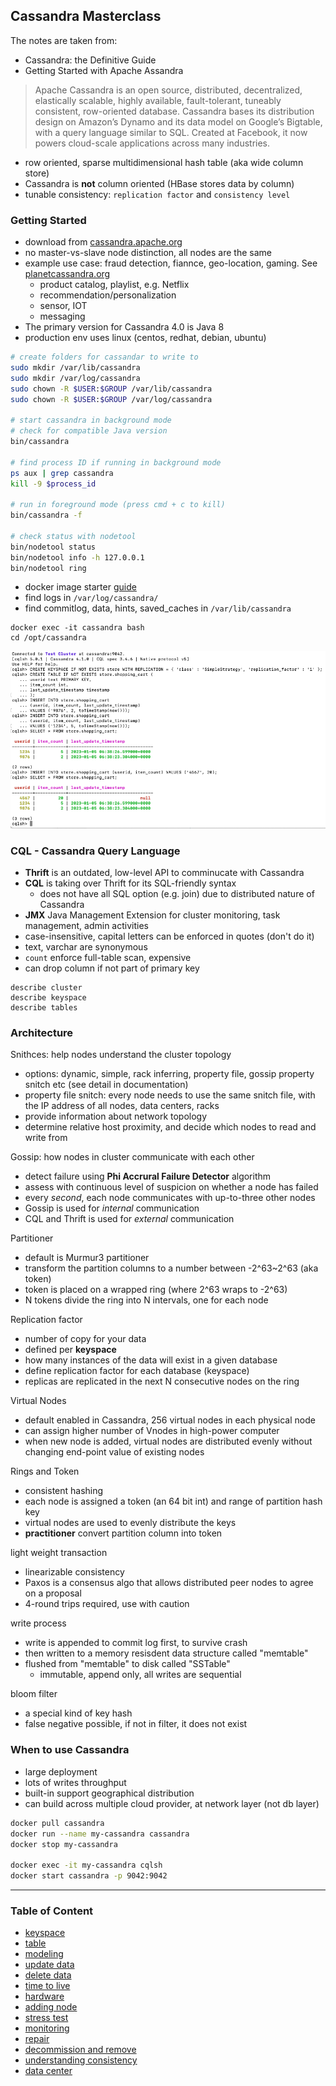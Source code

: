 ## Cassandra Masterclass

The notes are taken from:

- Cassandra: the Definitive Guide
- Getting Started with Apache Assandra

> Apache Cassandra is an open source, distributed, decentralized, elastically scalable, highly available, fault-tolerant, tuneably consistent, row-oriented database. Cassandra bases its distribution design on Amazon’s Dynamo and its data model on Google’s Bigtable, with a query language similar to SQL. Created at Facebook, it now powers cloud-scale applications across many industries.

- row oriented, sparse multidimensional hash table (aka wide column store)
- Cassandra is **not** column oriented (HBase stores data by column)
- tunable consistency: `replication factor` and `consistency level`

### Getting Started

- download from [cassandra.apache.org](cassandra.apache.org)
- no master-vs-slave node distinction, all nodes are the same
- example use case: fraud detection, fiannce, geo-location, gaming. See [planetcassandra.org](planetcassandra.org)
  - product catalog, playlist, e.g. Netflix
  - recommendation/personalization
  - sensor, IOT
  - messaging
- The primary version for Cassandra 4.0 is Java 8
- production env uses linux (centos, redhat, debian, ubuntu)

```bash
# create folders for cassandar to write to
sudo mkdir /var/lib/cassandra
sudo mkdir /var/log/cassandra
sudo chown -R $USER:$GROUP /var/lib/cassandra
sudo chown -R $USER:$GROUP /var/log/cassandra

# start cassandra in background mode
# check for compatible Java version
bin/cassandra

# find process ID if running in background mode
ps aux | grep cassandra
kill -9 $process_id

# run in foreground mode (press cmd + c to kill)
bin/cassandra -f

# check status with nodetool
bin/nodetool status
bin/nodetool info -h 127.0.0.1
bin/nodetool ring
```

- docker image starter [guide](https://cassandra.apache.org/_/quickstart.html)
- find logs in `/var/log/cassandra/`
- find commitlog, data, hints, saved_caches in `/var/lib/cassandra`

```
docker exec -it cassandra bash
cd /opt/cassandra
```

![alt-tet](./assets/docker_starter.png)

### CQL - Cassandra Query Language

- **Thrift** is an outdated, low-level API to comminucate with Cassandra
- **CQL** is taking over Thrift for its SQL-friendly syntax
  - does not have all SQL option (e.g. join) due to distributed nature of Cassandra
- **JMX** Java Management Extension for cluster monitoring, task management, admin activities
- case-insensitive, capital letters can be enforced in quotes (don't do it)
- text, varchar are synonymous
- `count` enforce full-table scan, expensive
- can drop column if not part of primary key

```
describe cluster
describe keyspace
describe tables
```

### Architecture

Snithces: help nodes understand the cluster topology

- options: dynamic, simple, rack inferring, property file, gossip property snitch etc (see detail in documentation)
- property file snitch: every node needs to use the same snitch file, with the IP address of all nodes, data centers, racks
- provide information about network topology
- determine relative host proximity, and decide which nodes to read and write from

Gossip: how nodes in cluster communicate with each other

- detect failure using **Phi Accrural Failure Detector** algorithm
- assess with continuous level of suspicion on whether a node has failed
- every _second_, each node communicates with up-to-three other nodes
- Gossip is used for _internal_ communication
- CQL and Thrift is used for _external_ communication

Partitioner

- default is Murmur3 partitioner
- transform the partition columns to a number between -2^63~2^63 (aka token)
- token is placed on a wrapped ring (where 2^63 wraps to -2^63)
- N tokens divide the ring into N intervals, one for each node

Replication factor

- number of copy for your data
- defined per **keyspace**
- how many instances of the data will exist in a given database
- define replication factor for each database (keyspace)
- replicas are replicated in the next N consecutive nodes on the ring

Virtual Nodes

- default enabled in Cassandra, 256 virtual nodes in each physical node
- can assign higher number of Vnodes in high-power computer
- when new node is added, virtual nodes are distributed evenly without changing end-point value of existing nodes

Rings and Token

- consistent hashing
- each node is assigned a token (an 64 bit int) and range of partition hash key
- virtual nodes are used to evenly distribute the keys
- **practitioner** convert partition column into token

light weight transaction

- linearizable consistency
- Paxos is a consensus algo that allows distributed peer nodes to agree on a proposal
- 4-round trips required, use with caution

write process

- write is appended to commit log first, to survive crash
- then written to a memory resisdent data structure called "memtable"
- flushed from "memtable" to disk called "SSTable"
  - immutable, append only, all writes are sequential

bloom filter

- a special kind of key hash
- false negative possible, if not in filter, it does not exist

### When to use Cassandra

- large deployment
- lots of writes throughput
- built-in support geographical distribution
- can build across multiple cloud provider, at network layer (not db layer)

```bash
docker pull cassandra
docker run --name my-cassandra cassandra
docker stop my-cassandra

docker exec -it my-cassandra cqlsh
docker start cassandra -p 9042:9042
```

---

### Table of Content

- [keyspace](./keyspace.md)
- [table](./table.md)
- [modeling](./modeling.md)
- [update data](./update.md)
- [delete data](./delete.md)
- [time to live](./ttl.md)
- [hardware](./hardware.md)
- [adding node](./node.md)
- [stress test](./stress.md)
- [monitoring](./monitoring.md)
- [repair](./repair.md)
- [decommission and remove](./decommission_and_remove.md)
- [understanding consistency](./consistency.md)
- [data center](./data_center.md)
